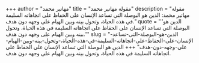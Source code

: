 +++
author = "مهاتير محمد"
title = "مقولة مهاتير محمد"
description = "مقولة مهاتير محمد: الدين هو البوصلة التي تساعد الإنسان على الحفاظ على اتجاهاته السليمة في هذه الحياة، وتحول بينه وبين الهيام على وجهه دون هدف."
quote = '''الدين هو البوصلة التي تساعد الإنسان على الحفاظ على اتجاهاته السليمة في هذه الحياة، وتحول بينه وبين الهيام على وجهه دون هدف.'''
slug = "الدين-هو-البوصلة-التي-تساعد-الإنسان-على-الحفاظ-على-اتجاهاته-السليمة-في-هذه-الحياة،-وتحول-بينه-وبين-الهيام-على-وجهه-دون-هدف"
+++
الدين هو البوصلة التي تساعد الإنسان على الحفاظ على اتجاهاته السليمة في هذه الحياة، وتحول بينه وبين الهيام على وجهه دون هدف.
